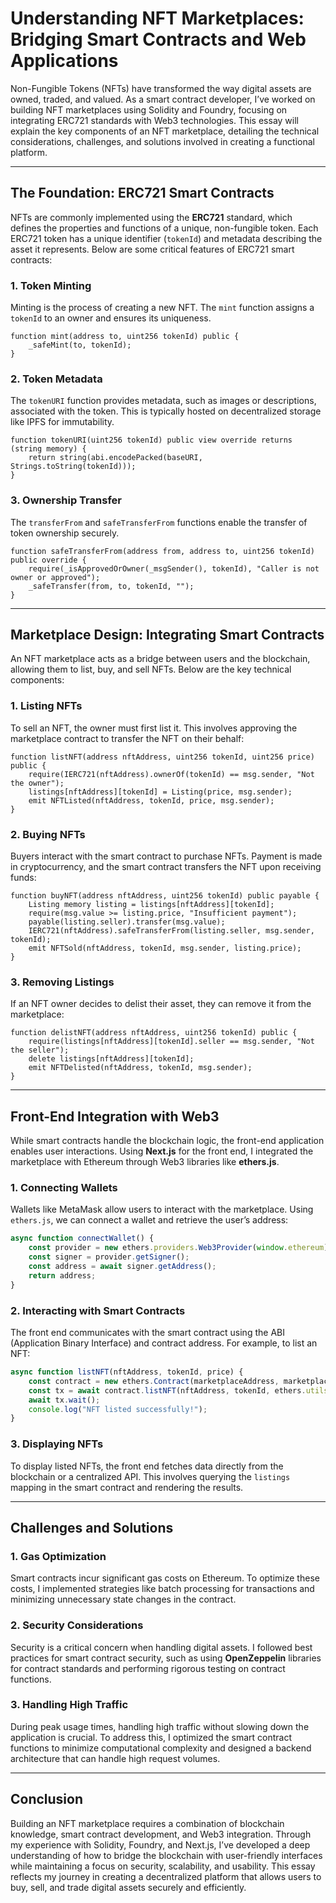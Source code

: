 
# Understanding NFT Marketplaces: Bridging Smart Contracts and Web Applications  

Non-Fungible Tokens (NFTs) have transformed the way digital assets are owned, traded, and valued. As a smart contract developer, I’ve worked on building NFT marketplaces using Solidity and Foundry, focusing on integrating ERC721 standards with Web3 technologies. This essay will explain the key components of an NFT marketplace, detailing the technical considerations, challenges, and solutions involved in creating a functional platform.

---

## The Foundation: ERC721 Smart Contracts  

NFTs are commonly implemented using the **ERC721** standard, which defines the properties and functions of a unique, non-fungible token. Each ERC721 token has a unique identifier (`tokenId`) and metadata describing the asset it represents. Below are some critical features of ERC721 smart contracts:

### 1. Token Minting  
Minting is the process of creating a new NFT. The `mint` function assigns a `tokenId` to an owner and ensures its uniqueness.  
```solidity
function mint(address to, uint256 tokenId) public {
    _safeMint(to, tokenId);
}
```

### 2. Token Metadata  
The `tokenURI` function provides metadata, such as images or descriptions, associated with the token. This is typically hosted on decentralized storage like IPFS for immutability.  
```solidity
function tokenURI(uint256 tokenId) public view override returns (string memory) {
    return string(abi.encodePacked(baseURI, Strings.toString(tokenId)));
}
```

### 3. Ownership Transfer  
The `transferFrom` and `safeTransferFrom` functions enable the transfer of token ownership securely.  
```solidity
function safeTransferFrom(address from, address to, uint256 tokenId) public override {
    require(_isApprovedOrOwner(_msgSender(), tokenId), "Caller is not owner or approved");
    _safeTransfer(from, to, tokenId, "");
}
```

---

## Marketplace Design: Integrating Smart Contracts  

An NFT marketplace acts as a bridge between users and the blockchain, allowing them to list, buy, and sell NFTs. Below are the key technical components:  

### 1. Listing NFTs  
To sell an NFT, the owner must first list it. This involves approving the marketplace contract to transfer the NFT on their behalf:  
```solidity
function listNFT(address nftAddress, uint256 tokenId, uint256 price) public {
    require(IERC721(nftAddress).ownerOf(tokenId) == msg.sender, "Not the owner");
    listings[nftAddress][tokenId] = Listing(price, msg.sender);
    emit NFTListed(nftAddress, tokenId, price, msg.sender);
}
```

### 2. Buying NFTs  
Buyers interact with the smart contract to purchase NFTs. Payment is made in cryptocurrency, and the smart contract transfers the NFT upon receiving funds:  
```solidity
function buyNFT(address nftAddress, uint256 tokenId) public payable {
    Listing memory listing = listings[nftAddress][tokenId];
    require(msg.value >= listing.price, "Insufficient payment");
    payable(listing.seller).transfer(msg.value);
    IERC721(nftAddress).safeTransferFrom(listing.seller, msg.sender, tokenId);
    emit NFTSold(nftAddress, tokenId, msg.sender, listing.price);
}
```

### 3. Removing Listings  
If an NFT owner decides to delist their asset, they can remove it from the marketplace:  
```solidity
function delistNFT(address nftAddress, uint256 tokenId) public {
    require(listings[nftAddress][tokenId].seller == msg.sender, "Not the seller");
    delete listings[nftAddress][tokenId];
    emit NFTDelisted(nftAddress, tokenId, msg.sender);
}
```

---

## Front-End Integration with Web3  

While smart contracts handle the blockchain logic, the front-end application enables user interactions. Using **Next.js** for the front end, I integrated the marketplace with Ethereum through Web3 libraries like **ethers.js**.  

### 1. Connecting Wallets  
Wallets like MetaMask allow users to interact with the marketplace. Using `ethers.js`, we can connect a wallet and retrieve the user’s address:  
```javascript
async function connectWallet() {
    const provider = new ethers.providers.Web3Provider(window.ethereum);
    const signer = provider.getSigner();
    const address = await signer.getAddress();
    return address;
}
```

### 2. Interacting with Smart Contracts  
The front end communicates with the smart contract using the ABI (Application Binary Interface) and contract address. For example, to list an NFT:  
```javascript
async function listNFT(nftAddress, tokenId, price) {
    const contract = new ethers.Contract(marketplaceAddress, marketplaceABI, signer);
    const tx = await contract.listNFT(nftAddress, tokenId, ethers.utils.parseEther(price));
    await tx.wait();
    console.log("NFT listed successfully!");
}
```

### 3. Displaying NFTs  
To display listed NFTs, the front end fetches data directly from the blockchain or a centralized API. This involves querying the `listings` mapping in the smart contract and rendering the results.  

---

## Challenges and Solutions  

### 1. Gas Optimization  
Smart contracts incur significant gas costs on Ethereum. To optimize these costs, I implemented strategies like batch processing for transactions and minimizing unnecessary state changes in the contract.

### 2. Security Considerations  
Security is a critical concern when handling digital assets. I followed best practices for smart contract security, such as using **OpenZeppelin** libraries for contract standards and performing rigorous testing on contract functions.

### 3. Handling High Traffic  
During peak usage times, handling high traffic without slowing down the application is crucial. To address this, I optimized the smart contract functions to minimize computational complexity and designed a backend architecture that can handle high request volumes.

---

## Conclusion  

Building an NFT marketplace requires a combination of blockchain knowledge, smart contract development, and Web3 integration. Through my experience with Solidity, Foundry, and Next.js, I’ve developed a deep understanding of how to bridge the blockchain with user-friendly interfaces while maintaining a focus on security, scalability, and usability. This essay reflects my journey in creating a decentralized platform that allows users to buy, sell, and trade digital assets securely and efficiently.
